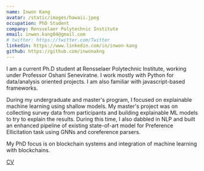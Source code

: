 ```yaml
---
name: Inwon Kang
avatar: /static/images/hawaii.jpeg
occupation: PhD Student
company: Rensselaer Polytechnic Institute
email: inwon.kang04@gmail.com
# twitter: https://twitter.com/Twitter
linkedin: https://www.linkedin.com/in/inwon-kang
github: https://github.com/inwonakng
---
```


I am a current Ph.D student at Rensselaer Polytechnic Institute, working under Professor Oshani Seneviratne. I work mostly with Python for data/analysis oriented projects. I am also familiar with javascript-based frameworks.

During my undergraduate and master's program, I focused on explainable machine learning using shallow models. My master's project was on collecting survey data from participants and building explainable ML models to try to explain the results. During this time, I also dabbled in NLP and built an enhanced pipeline of existing state-of-art model for Preference Ellicitation task using GNNs and coreference parsers.

My PhD focus is on blockchain systems and integration of machine learning with blockchains.

[CV](https://github.com/inwonakng/homepage/raw/master/public/static/pdf/resume.pdf)
